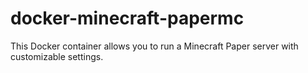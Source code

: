 # docker-minecraft-papermc
This Docker container allows you to run a Minecraft Paper server with customizable settings.

